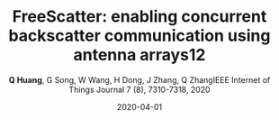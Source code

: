 ---
title: "FreeScatter: enabling concurrent backscatter communication using antenna arrays12"
collection: publications
permalink: "/publication/2020-04-01"
excerpt: "The design paradigm for backscatter tags is to avoid complex functionality and make tags as simple as possible. However, such a design principle leads to the prevalence of signal collision as tags cannot sense other tags' ongoing transmissions. The high probability of tag collision will result in low overall throughput. Although there are some existing efforts to resolve tag collisions, they either require good channel conditions or can only resolve a limited number of tags as channel capacity is deficient when SNR is low. In this article, to overcome this limitation, we bring in antenna arrays to boost the channel capacity. We propose FreeScatter, which can support scalable concurrent backscatter transmission using an antenna array. FreeScatter extracts the path that signals traveled and formulates the tags' channel coefficient using the path representations. FreeScatter further exploits the frequency agnostic property so …"
date: "2020-04-01"
venue: "IEEE Internet of Things Journal 7 (8), 7310-7318, 2020"
paperurl: "https://huangqy7.github.io/Paper/FreeScatter.pdf"
author: "<strong>Q Huang</strong>, G Song, W Wang, H Dong, J Zhang, Q ZhangIEEE Internet of Things Journal 7 (8), 7310-7318, 2020"
poster:
remark:
---